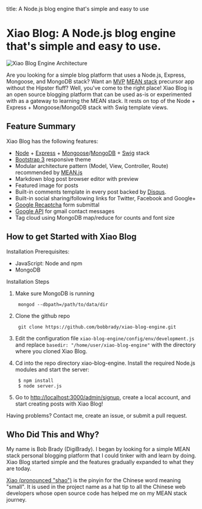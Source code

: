 title: A Node.js blog engine that's simple and easy to use  

# Xiao Blog: A Node.js blog engine that's simple and easy to use.

![Xiao Blog Engine Architecture](https://github.com/bobbrady/xiao-blog-engine/blob/master/public/img/xiaoblog-stack-640.jpg)

Are you looking for a simple blog platform that uses a Node.js, Express, Mongoose, and MongoDB stack?
Want an [MVP](http://en.wikipedia.org/wiki/Minimum_viable_product) [MEAN stack](http://en.wikipedia.org/wiki/MEAN) precursor app without the Hipster fluff? Well, you've come to the right place! Xiao Blog is an open source blogging platform that can be used as-is or experimented with as a gateway to learning the MEAN stack. It rests on top of the Node + Express + Mongoose/MongoDB stack with Swig template views.   

## Feature Summary

Xiao Blog has the following features:
* [Node](http://nodejs.org) + [Express](http://expressjs.com) + [Mongoose](http://mongoosejs.com)/[MongoDB](http://www.mongodb.org) + [Swig](http://paularmstrong.github.io/swig "Swig template homepage") stack
* [Bootstrap 3](http://getbootstrap.com) responsive theme 
* Modular architecture pattern (Model, View, Controller, Route) recommended by [MEAN.js](http://meanjs.org/docs.html#folder-structure")
* Markdown blog post browser editor with preview
* Featured image for posts
* Built-in comments template in every post backed by [Disqus](https://disqus.com "Disqus homepage"). 
* Built-in social sharing/following links for Twitter, Facebook and Google+  
* [Google Recaptcha](http://www.google.com/recaptcha/intro/index.html) form submittal 
* [Google API](https://code.google.com/apis/console/?pli=1) for gmail contact messages
* Tag cloud using MongoDB map/reduce for counts and font size

## How to get Started with Xiao Blog 

Installation Prerequisites:
* JavaScript: Node and npm
* MongoDB

Installation Steps

1. Make sure MongoDB is running 
      
        mongod --dbpath=/path/to/data/dir
      
2. Clone the github repo
   
        git clone https://github.com/bobbrady/xiao-blog-engine.git
    
3. Edit the configuration file `xiao-blog-engine/config/env/development.js` and replace `basedir: "/home/user/xiao-blog-engine"` with  the directory where you cloned Xiao Blog.
4. Cd into the repo directory xiao-blog-engine.  Install the required Node.js modules and start the server:
       
        $ npm install
        $ node server.js 
      
5. Go to [http://localhost:3000/admin/signup](http://localhost:3000/admin/signup "Xiao Blog signup page"), create a local account, and start creating posts with Xiao Blog!

Having problems? Contact me, create an issue, or submit a pull request.

## Who Did This and Why?

My name is Bob Brady (DigiBrady). I began by looking for a simple MEAN stack personal blogging platform that I could tinker with and learn by doing. Xiao Blog started simple and the features gradually expanded to what they are today.  

[Xiao (pronounced "shao")](https://translate.google.com/#zh-CN/en/%E5%B0%8F) is the pinyin for the Chinese word meaning "small".  It is used in the project name as a hat tip to all the Chinese web developers whose open source code has helped me on my MEAN stack journey.

